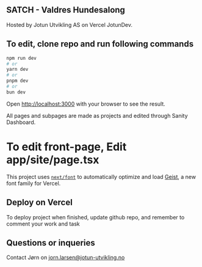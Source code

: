 ## SATCH - Valdres Hundesalong

Hosted by Jotun Utvikling AS on Vercel JotunDev.

## To edit, clone repo and run following commands

```bash
npm run dev
# or
yarn dev
# or
pnpm dev
# or
bun dev
```

Open [http://localhost:3000](http://localhost:3000) with your browser to see the result.

All pages and subpages are made as projects and edited through Sanity Dashboard.

# To edit front-page, Edit app/site/page.tsx

This project uses [`next/font`](https://nextjs.org/docs/app/building-your-application/optimizing/fonts) to automatically optimize and load [Geist](https://vercel.com/font), a new font family for Vercel.

## Deploy on Vercel

To deploy project when finished, update github repo, and remember to comment your work and task

## Questions or inqueries

Contact Jørn on jorn.larsen@jotun-utvikling.no
